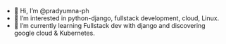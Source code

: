 - 👋 Hi, I’m @pradyumna-ph
- 👀 I’m interested in python-django, fullstack development, cloud, Linux.
- 🌱 I’m currently learning Fullstack dev with django and discovering google cloud & Kubernetes.


<!---
- 💞️ I’m looking to collaborate on ...
- 📫 How to reach me ...
pradyumna-ph/pradyumna-ph is a ✨ special ✨ repository because its `README.md` (this file) appears on your GitHub profile.
You can click the Preview link to take a look at your changes.
--->
